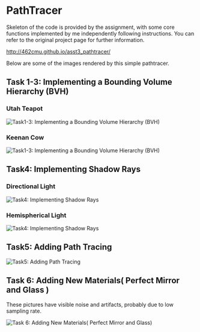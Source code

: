 # PathTracer
Skeleton of the code is provided by the assignment, with some core functions implemented by me independently following instructions. You can refer to the original project page for further information.

http://462cmu.github.io/asst3_pathtracer/

Below are some of the images rendered by this simple pathtracer.

## Task 1-3: Implementing a Bounding Volume Hierarchy (BVH)
### Utah Teapot
![](http://imglf0.nosdn.127.net/img/L3pWV1luYk9ob2N1MUZpY2tpK0NKVVA5NUhDUUk5WURoL1YwdjJObjE2dWE2VExMdTU5YTJnPT0.jpg?imageView&thumbnail=1680x0&quality=96&stripmeta=0&type=jpg "Task1-3: Implementing a Bounding Volume Hierarchy (BVH)")

### Keenan Cow
![](http://imglf1.nosdn.127.net/img/L3pWV1luYk9ob2N1MUZpY2tpK0NKVWV0UE41djhyYnc1Tk8xYlBDTjZnOU9jdXUzeUtlTWZRPT0.png?imageView&thumbnail=1680x0&quality=96&stripmeta=0&type=jpg "Task1-3: Implementing a Bounding Volume Hierarchy (BVH)")

## Task4: Implementing Shadow Rays
### Directional Light
![](http://imglf2.nosdn.127.net/img/L3pWV1luYk9ob2N1MUZpY2tpK0NKZmhlV3NKbi9oWmJudkYyNjBrdzBmQ1Nrbmx3VUJrS3JBPT0.png?imageView&thumbnail=1680x0&quality=96&stripmeta=0&type=jpg "Task4: Implementing Shadow Rays")

### Hemispherical Light
![](http://imglf1.nosdn.127.net/img/L3pWV1luYk9ob2N1MUZpY2tpK0NKZXZ2QW9mV2VTUHNKbWRNbmxDeTBuRHpWZ2RDbXIyZW5RPT0.png?imageView&thumbnail=1680x0&quality=96&stripmeta=0&type=jpg "Task4: Implementing Shadow Rays")

## Task5: Adding Path Tracing

![](http://imglf1.nosdn.127.net/img/L3pWV1luYk9ob2N1MUZpY2tpK0NKUU1TdE9qT3g1dGRoRzZ5Y2pST0M1cVZDMmlQZ29sMnhRPT0.png?imageView&thumbnail=1680x0&quality=96&stripmeta=0&type=jpg "Task5: Adding Path Tracing")

## Task 6: Adding New Materials( Perfect Mirror and Glass )
These pictures have visible noise and artifacts, probably due to low sampling rate.

![](http://imglf.nosdn.127.net/img/L3pWV1luYk9ob2N1MUZpY2tpK0NKUzdaZ3g3eThpdGlTdjQyT1A0RzdJNWhSUjdJRThWb2VRPT0.png?imageView&thumbnail=1680x0&quality=96&stripmeta=0&type=jpg "Task 6: Adding New Materials( Perfect Mirror and Glass)")
